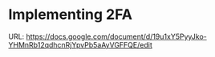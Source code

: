 # Implementing 2FA

URL: https://docs.google.com/document/d/19u1xY5PyyJko-YHMnRb12qdhcnRjYpvPb5aAyVGFFQE/edit
